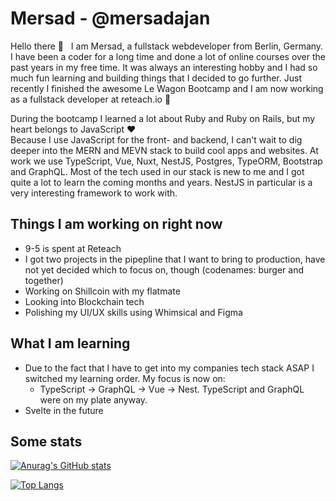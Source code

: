 # Mersad - @mersadajan

Hello there 👋 &nbsp; I am Mersad, a fullstack webdeveloper from Berlin, Germany. I have been a coder for a long time and done a lot of online courses over the past years in my free time. It was always an interesting hobby and I had so much fun learning and building things that I decided to go further. Just recently I finished the awesome Le Wagon Bootcamp and I am now working as a fullstack developer at reteach.io 💪

During the bootcamp I learned a lot about Ruby and Ruby on Rails, but my heart belongs to JavaScript ❤️  
Because I use JavaScript for the front- and backend, I can't wait to dig deeper into the MERN and MEVN stack to build cool apps and websites.
At work we use TypeScript, Vue, Nuxt, NestJS, Postgres, TypeORM, Bootstrap and GraphQL. Most of the tech used in our stack is new to me and I got quite a lot to learn the coming months and years. NestJS in particular is a very interesting framework to work with.

## Things I am working on right now

- 9-5 is spent at Reteach
- I got two projects in the pipepline that I want to bring to production, have not yet decided which to focus on, though (codenames: burger and together)
- Working on Shillcoin with my flatmate
- Looking into Blockchain tech
- Polishing my UI/UX skills using Whimsical and Figma

## What I am learning

- Due to the fact that I have to get into my companies tech stack ASAP I switched my learning order. My focus is now on:
  - TypeScript -> GraphQL -> Vue -> Nest. TypeScript and GraphQL were on my plate anyway.
- Svelte in the future

## Some stats 

[![Anurag's GitHub stats](https://github-readme-stats-rosy-two.vercel.app/api?username=flamerged&count_private=true&show_icons=true&theme=tokyonight)](https://github.com/anuraghazra/github-readme-stats)

[![Top Langs](https://github-readme-stats-rosy-two.vercel.app/api/top-langs/?username=flamerged&layout=compact&langs_count=10)](https://github.com/anuraghazra/github-readme-stats)
